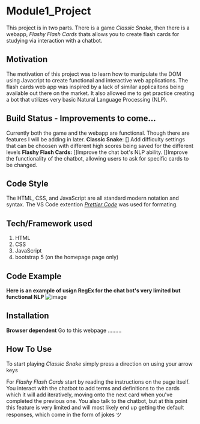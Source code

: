 # Module1_Project
This project is in two parts. There is a game _Classic Snake_, then there is a webapp, _Flashy Flash Cards_ thats allows you to create flash cards for studying via interaction with a chatbot.

## Motivation
The motivation of this project was to learn how to manipulate the DOM using Javacript to create functional and interactive web applications. 
The flash cards web app was inspired by a lack of similar applicaitons being available out there on the market. It also allowed me to get practice creating a bot
that utilizes very basic Natural Language Processing (NLP).

Build Status - Improvements to come...
--------------------------------------
Currently both the game and the webapp are functional. Though there are features I will be adding in later.
**Classic Snake**: 
[] Add difficulty settings that can be choosen with different high scores being saved for the different levels
**Flashy Flash Cards:** 
[]Improve the chat bot's NLP ability. 
[]Improve the functionality of the chatbot, allowing users to ask for specific cards to be changed. 

Code Style
-------------
The HTML, CSS, and JavaScript are all standard modern notation and syntax. The VS Code extention [_Prettier Code_](https://prettier.io/) was used for formating.

Tech/Framework used
-------------------
1. HTML
2. CSS
3. JavaScript       
5. bootstrap 5 (on the homepage page only)

Code Example
-----------
**Here is an example of usign RegEx for the chat bot's very limited but functional NLP**
![image](https://github.com/LukeZem/Module1_Project/assets/102622914/a7a8a02b-862a-40c0-899a-cc7e9da2f3da)

Installation
-----------
**Browser dependent**
Go to this webpage ....<need to add url here>.....

How To Use
---------
To start playing _Classic Snake_ simply press a direction on using your arrow keys

For _Flashy Flash Cards_ start by reading the instructions on the page itself. 
You interact with the chatbot to add terms and definitions to the cards which it will add iteratively, moving onto the next card when you've completed the previous one.
You also talk to the chatbot, but at this point this feature is very limited and will most likely end up getting the default responses, which come in the form of jokes ツ
